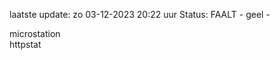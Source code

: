 laatste update: 
zo 03-12-2023 20:22   uur 
Status: FAALT - geel - 
<div class="service Y">microstation</div><div class="service Y">httpstat</div>